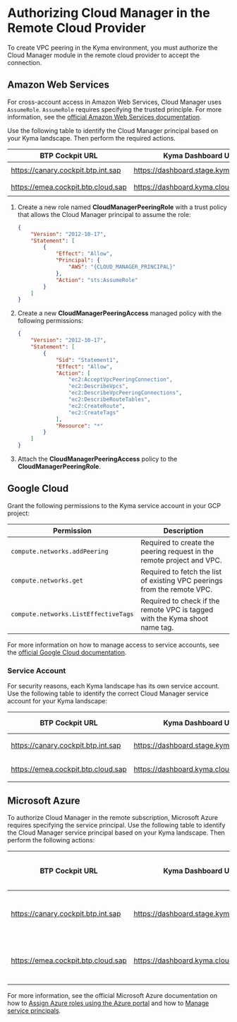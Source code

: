 # Authorizing Cloud Manager in the Remote Cloud Provider

To create VPC peering in the Kyma environment, you must authorize the Cloud Manager module in the remote cloud provider to accept the connection.

## Amazon Web Services

For cross-account access in Amazon Web Services, Cloud Manager uses `AssumeRole`. `AssumeRole` requires specifying the trusted principle. For more information, see the [official Amazon Web Services documentation](https://awscli.amazonaws.com/v2/documentation/api/latest/reference/sts/assume-role.html).

Use the following table to identify the Cloud Manager principal based on your Kyma landscape. Then perform the required actions.

| BTP Cockpit URL                    | Kyma Dashboard URL                     | Cloud Manager Principal                                      |
|------------------------------------|----------------------------------------|--------------------------------------------------------------|
| https://canary.cockpit.btp.int.sap | https://dashboard.stage.kyma.cloud.sap | `arn:aws:iam::194230256199:user/cloud-manager-peering-stage` |
| https://emea.cockpit.btp.cloud.sap | https://dashboard.kyma.cloud.sap       | `arn:aws:iam::194230256199:user/cloud-manager-peering-prod`  |

1. Create a new role named **CloudManagerPeeringRole** with a trust policy that allows the Cloud Manager principal to assume the role:

    ```json
    {
        "Version": "2012-10-17",
        "Statement": [
            {
                "Effect": "Allow",
                "Principal": {
                    "AWS": "{CLOUD_MANAGER_PRINCIPAL}"
                },
                "Action": "sts:AssumeRole"
            }
        ]
    }

    ```

2. Create a new **CloudManagerPeeringAccess** managed policy with the following permissions:

    ```json
    {
        "Version": "2012-10-17",
        "Statement": [
            {
                "Sid": "Statement1",
                "Effect": "Allow",
                "Action": [
                    "ec2:AcceptVpcPeeringConnection",
                    "ec2:DescribeVpcs",
                    "ec2:DescribeVpcPeeringConnections",
                    "ec2:DescribeRouteTables",
                    "ec2:CreateRoute",
                    "ec2:CreateTags"
                ],
                "Resource": "*"
            }
        ]
    }
    ```

3. Attach the **CloudManagerPeeringAccess** policy to the **CloudManagerPeeringRole**.

## Google Cloud

Grant the following permissions to the Kyma service account in your GCP project:

| Permission                           | Description                                                                 |
|--------------------------------------|-----------------------------------------------------------------------------|
| `compute.networks.addPeering`        | Required to create the peering request in the remote project and VPC.       |
| `compute.networks.get`               | Required to fetch the list of existing VPC peerings from the remote VPC.    |
| `compute.networks.ListEffectiveTags` | Required to check if the remote VPC is tagged with the Kyma shoot name tag. |

For more information on how to manage access to service accounts, see the [official Google Cloud documentation](https://cloud.google.com/iam/docs/manage-access-service-accounts).

### Service Account

For security reasons, each Kyma landscape has its own service account. Use the following table to identify the correct Cloud Manager service account for your Kyma landscape:

| BTP Cockpit URL                    | Kyma Dashboard URL                     | Cloud Manager Service Account                                          |
|------------------------------------|----------------------------------------|------------------------------------------------------------------------|
| https://canary.cockpit.btp.int.sap | https://dashboard.stage.kyma.cloud.sap | `cloud-manager-peering@sap-ti-dx-kyma-mps-stage.iam.gserviceaccount.com` |
| https://emea.cockpit.btp.cloud.sap | https://dashboard.kyma.cloud.sap       | `cloud-manager-peering@sap-ti-dx-kyma-mps-prod.iam.gserviceaccount.com`  |

## Microsoft Azure

To authorize Cloud Manager in the remote subscription, Microsoft Azure requires specifying the service principal. Use the following table to identify the Cloud Manager service principal based on your Kyma landscape. Then perform the following actions:

| BTP Cockpit URL                    | Kyma Dashboard URL                     | Cloud Manager Service Principal  |
|------------------------------------|----------------------------------------|----------------------------------|
| https://canary.cockpit.btp.int.sap | https://dashboard.stage.kyma.cloud.sap | kyma-cloud-manager-peering-stage |
| https://emea.cockpit.btp.cloud.sap | https://dashboard.kyma.cloud.sap       | kyma-cloud-manager-peering-prod  |

For more information, see the official Microsoft Azure documentation on how to [Assign Azure roles using the Azure portal](https://learn.microsoft.com/en-us/azure/role-based-access-control/role-assignments-portal) and how to [Manage service principals](https://learn.microsoft.com/en-us/azure/databricks/admin/users-groups/service-principals).
